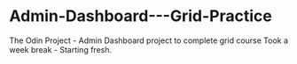 # Admin-Dashboard---Grid-Practice
The Odin Project - Admin Dashboard project to complete grid course
Took a week break - Starting fresh.
